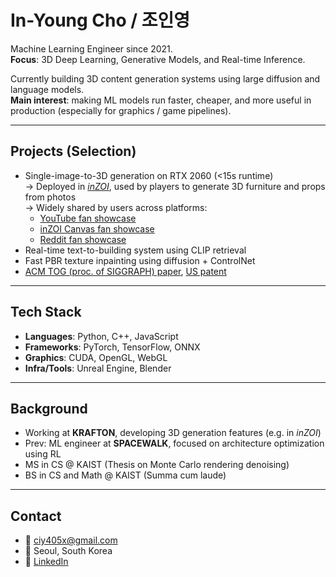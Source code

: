 # In-Young Cho / 조인영

Machine Learning Engineer since 2021.  
**Focus**: 3D Deep Learning, Generative Models, and Real-time Inference.

Currently building 3D content generation systems using large diffusion and language models.  
**Main interest**: making ML models run faster, cheaper, and more useful in production (especially for graphics / game pipelines).

---

## Projects (Selection)  
- Single-image-to-3D generation on RTX 2060 (<15s runtime)  
  → Deployed in [_inZOI_](https://store.steampowered.com/app/2456740/inZOI/?l=koreana), used by players to generate 3D furniture and props from photos  
  → Widely shared by users across platforms:
    - [YouTube fan showcase](https://www.youtube.com/watch?v=LFVVAXvTwQ4)  
    - [inZOI Canvas fan showcase](https://canvas.playinzoi.com/ko-KR/profile/acc-uKSuyjx8n2TwGYljiVWvWw)  
    - [Reddit fan showcase](https://www.reddit.com/r/inZOI/comments/1jgxmwf/my_first_3d_scan/)  
- Real-time text-to-building system using CLIP retrieval  
- Fast PBR texture inpainting using diffusion + ControlNet  
- [ACM TOG (proc. of SIGGRAPH) paper](https://arxiv.org/abs/2410.10149), [US patent](https://patents.google.com/patent/US12051146B2/en)

---

## Tech Stack  
- **Languages**: Python, C++, JavaScript  
- **Frameworks**: PyTorch, TensorFlow, ONNX  
- **Graphics**: CUDA, OpenGL, WebGL  
- **Infra/Tools**: Unreal Engine, Blender

---

## Background  
- Working at **KRAFTON**, developing 3D generation features (e.g. in *inZOI*)  
- Prev: ML engineer at **SPACEWALK**, focused on architecture optimization using RL  
- MS in CS @ KAIST (Thesis on Monte Carlo rendering denoising)
- BS in CS and Math @ KAIST (Summa cum laude)

---

## Contact  
- 📧 ciy405x@gmail.com  
- 📍 Seoul, South Korea  
- 🔗 [LinkedIn](https://linkedin.com/in/in-young-cho)

<!-- ---

## Docs  
- [Resume (PDF)](./Resume_InyoungCho_MLEng_1Q25.pdf)  
- For more details, see LinkedIn or the resume above. -->
